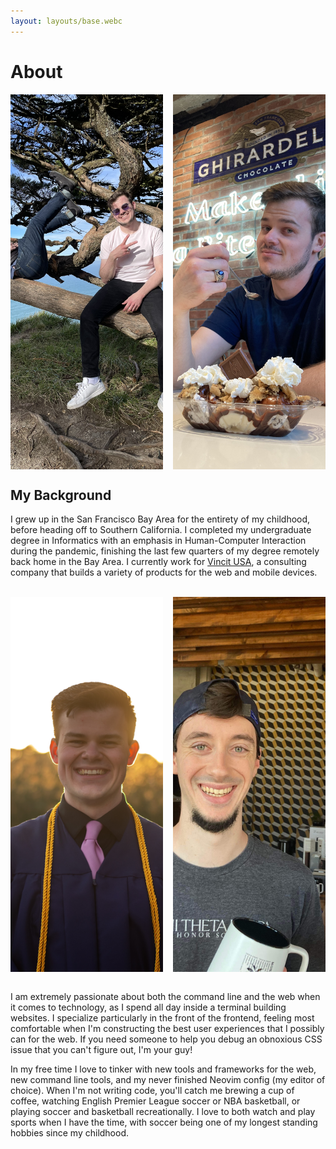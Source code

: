 ```yaml
---
layout: layouts/base.webc
---
```


# About

<div style='display: grid; grid-template-columns: 1fr 1fr; gap: 1rem;'>
  <img
    src='/assets/images/point-reyes-tree.jpeg'
    alt=''
    width='600'
    height='600'
    style='object-fit: cover; object-position: center; aspect-ratio: 1 / 1;'
  />
  <img
    src='/assets/images/ghiradelli.jpg'
    alt=''
    width='600'
    height='600'
    style='object-fit: cover; object-position: center; aspect-ratio: 1 / 1;'
  />
</div>

## My Background

I grew up in the San Francisco Bay Area for the entirety of my childhood, before heading off to Southern California. I completed my undergraduate degree in Informatics with an emphasis in Human-Computer Interaction during the pandemic, finishing the last few quarters of my degree remotely back home in the Bay Area. I currently work for [Vincit USA](https://vincit.com), a consulting company that builds a variety of products for the web and mobile devices. 

<br />

<div style='display: grid; grid-template-columns: 1fr 1fr; gap: 1rem;'>
  <img
    src='/assets/images/golden-hour-grad.jpg'
    alt=''
    width='600'
    height='600'
    style='object-fit: cover; object-position: center; aspect-ratio: 1 / 1;'
  />
  <img
    src='/assets/images/onyx-with-jonathan.jpg'
    alt=''
    width='600'
    height='600'
    style='object-fit: cover; object-position: center; aspect-ratio: 1 / 1;'
  />
</div>

<br />

I am extremely passionate about both the command line and the web when it comes to technology, as I spend all day inside a terminal building websites. I specialize particularly in the front of the frontend, feeling most comfortable when I'm constructing the best user experiences that I possibly can for the web. If you need someone to help you debug an obnoxious CSS issue that you can't figure out, I'm your guy!

In my free time I love to tinker with new tools and frameworks for the web, new command line tools, and my never finished Neovim config (my editor of choice). When I'm not writing code, you'll catch me brewing a cup of coffee, watching English Premier League soccer or NBA basketball, or playing soccer and basketball recreationally. I love to both watch and play sports when I have the time, with soccer being one of my longest standing hobbies since my childhood.
